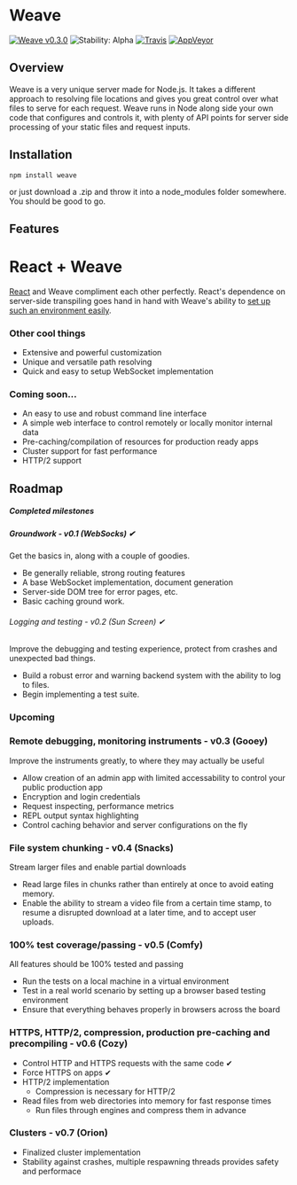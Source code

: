 # Weave
[![Weave v0.3.0](https://img.shields.io/badge/weave-v0.3.0-5050DD.svg)](https://www.npmjs.com/package/weave)
![Stability: Alpha](https://img.shields.io/badge/stability-alpha-f04c5e.svg)
[![Travis](https://img.shields.io/travis/partheseas/weave.svg?label=linux)](https://travis-ci.org/partheseas/weave)
[![AppVeyor](https://img.shields.io/appveyor/ci/partheseas/weave.svg?label=windows)](https://ci.appveyor.com/project/partheseas/weave)

## Overview
Weave is a very unique server made for Node.js. It takes a different approach to resolving
file locations and gives you great control over what files to serve for each request.
Weave runs in Node along side your own code that configures and controls it, with plenty of
API points for server side processing of your static files and request inputs.

## Installation
```Shell
npm install weave
```
or just download a .zip and throw it into a node_modules folder somewhere. You should be good to go.

## Features
# React + Weave
[React](https://reactjs.org/) and Weave compliment each other perfectly. React's dependence
on server-side transpiling goes hand in hand with Weave's ability to [set up such an environment easily](/documents/react.md).
### Other cool things
- Extensive and powerful customization
- Unique and versatile path resolving
- Quick and easy to setup WebSocket implementation

### Coming soon...
- An easy to use and robust command line interface
- A simple web interface to control remotely or locally monitor internal data
- Pre-caching/compilation of resources for production ready apps
- Cluster support for fast performance
- HTTP/2 support

## Roadmap

##### Completed milestones
##### Groundwork - v0.1 (WebSocks) ✔
Get the basics in, along with a couple of goodies.
- Be generally reliable, strong routing features
- A base WebSocket implementation, document generation
- Server-side DOM tree for error pages, etc.
- Basic caching ground work.

###### Logging and testing - v0.2 (Sun Screen) ✔
Improve the debugging and testing experience, protect from crashes and unexpected
bad things.
- Build a robust error and warning backend system with the ability to log to files.
- Begin implementing a test suite.

### Upcoming
### Remote debugging, monitoring instruments - v0.3 (Gooey)
Improve the instruments greatly, to where they may actually be useful
- Allow creation of an admin app with limited accessability to control your public production app
- Encryption and login credentials
- Request inspecting, performance metrics
- REPL output syntax highlighting
- Control caching behavior and server configurations on the fly

### File system chunking - v0.4 (Snacks)
Stream larger files and enable partial downloads
- Read large files in chunks rather than entirely at once to avoid eating memory.
- Enable the ability to stream a video file from a certain time stamp, to
resume a disrupted download at a later time, and to accept user uploads.

### 100% test coverage/passing - v0.5 (Comfy)
All features should be 100% tested and passing
- Run the tests on a local machine in a virtual environment
- Test in a real world scenario by setting up a browser based testing environment
- Ensure that everything behaves properly in browsers across the board

### HTTPS, HTTP/2, compression, production pre-caching and precompiling - v0.6 (Cozy)
- Control HTTP and HTTPS requests with the same code ✔
- Force HTTPS on apps ✔
- HTTP/2 implementation
  - Compression is necessary for HTTP/2
- Read files from web directories into memory for fast response times
  - Run files through engines and compress them in advance

### Clusters - v0.7 (Orion)
- Finalized cluster implementation
- Stability against crashes, multiple respawning threads provides safety and performace
